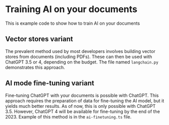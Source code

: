 # Training AI on your documents
This is example code to show how to train AI on your documents


## Vector stores variant

The prevalent method used by most developers involves building vector stores from documents (including PDFs). These can then be used with ChatGPT 3.5 or 4, depending on the budget. The file named `langchain.py` demonstrates this approach. 

## AI mode fine-tuning variant

Fine-tuning ChatGPT with your documents is possible with ChatGPT. This approach requires the preparation of data for fine-tuning the AI model, but it yields much better results. As of now, this is only possible with ChatGPT 3.5. However, ChatGPT 4 will be available for fine-tuning by the end of the 2023. Example of this method is in the `ai-finetuning.ts` file.
